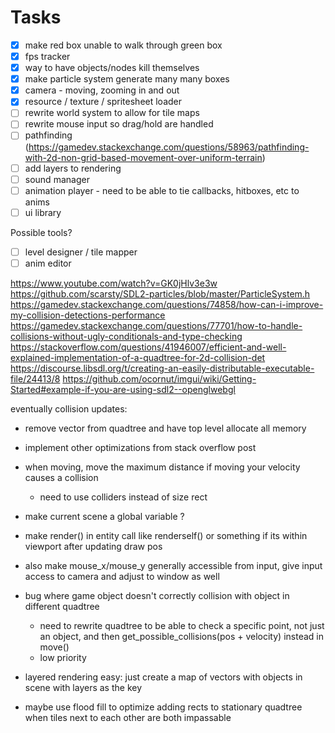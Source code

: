 # Tasks

- [x] make red box unable to walk through green box
- [x] fps tracker
- [x] way to have objects/nodes kill themselves
- [x] make particle system generate many many boxes
- [x] camera - moving, zooming in and out
- [x] resource / texture / spritesheet loader
- [ ] rewrite world system to allow for tile maps
- [ ] rewrite mouse input so drag/hold are handled
- [ ] pathfinding (https://gamedev.stackexchange.com/questions/58963/pathfinding-with-2d-non-grid-based-movement-over-uniform-terrain)
- [ ] add layers to rendering
- [ ] sound manager
- [ ] animation player - need to be able to tie callbacks, hitboxes, etc to anims
- [ ] ui library

Possible tools?

- [ ] level designer / tile mapper
- [ ] anim editor

https://www.youtube.com/watch?v=GK0jHlv3e3w
https://github.com/scarsty/SDL2-particles/blob/master/ParticleSystem.h
https://gamedev.stackexchange.com/questions/74858/how-can-i-improve-my-collision-detections-performance
https://gamedev.stackexchange.com/questions/77701/how-to-handle-collisions-without-ugly-conditionals-and-type-checking
https://stackoverflow.com/questions/41946007/efficient-and-well-explained-implementation-of-a-quadtree-for-2d-collision-det
https://discourse.libsdl.org/t/creating-an-easily-distributable-executable-file/24413/8
https://github.com/ocornut/imgui/wiki/Getting-Started#example-if-you-are-using-sdl2--openglwebgl

eventually collision updates:

- remove vector from quadtree and have top level allocate all memory
- implement other optimizations from stack overflow post
- when moving, move the maximum distance if moving your velocity causes a collision

  - need to use colliders instead of size rect

- make current scene a global variable ?
- make render() in entity call like renderself() or something if its within viewport after updating draw pos
- also make mouse_x/mouse_y generally accessible from input, give input access to camera and adjust to window as well

- bug where game object doesn't correctly collision with object in different quadtree

  - need to rewrite quadtree to be able to check a specific point, not just an object, and then get_possible_collisions(pos + velocity) instead in move()
  - low priority

- layered rendering easy: just create a map of vectors with objects in scene with layers as the key

- maybe use flood fill to optimize adding rects to stationary quadtree when tiles next to each other are both impassable